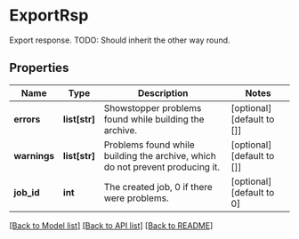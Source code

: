 # ExportRsp

Export response. TODO: Should inherit the other way round.

## Properties
Name | Type | Description | Notes
------------ | ------------- | ------------- | -------------
**errors** | **list[str]** | Showstopper problems found while building the archive. | [optional] [default to []]
**warnings** | **list[str]** | Problems found while building the archive, which do not prevent producing it. | [optional] [default to []]
**job_id** | **int** | The created job, 0 if there were problems. | [optional] [default to 0]

[[Back to Model list]](../README.md#documentation-for-models) [[Back to API list]](../README.md#documentation-for-api-endpoints) [[Back to README]](../README.md)


